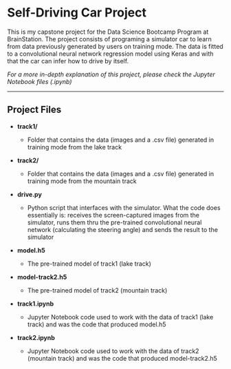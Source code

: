 # **Self-Driving Car Project**

This is my capstone project for the Data Science Bootcamp Program at BrainStation. The project consists of programing a simulator car to learn from data previously generated by users on training mode. The data is fitted to a convolutional neural network regression model using Keras and with that the car can infer how to drive by itself.

_For a more in-depth explanation of this project, please check the Jupyter Notebook files (.ipynb)_

---

## **Project Files**

- **track1/**
    - Folder that contains the data (images and a .csv file) generated in training mode from the lake track

- **track2/**
    - Folder that contains the data (images and a .csv file) generated in training mode from the mountain track

- **drive.py**
    - Python script that interfaces with the simulator. What the code does essentially is: receives the screen-captured images from the simulator, runs them thru the pre-trained convolutional neural network (calculating the steering angle) and sends the result to the simulator

- **model.h5**
    - The pre-trained model of track1 (lake track)

- **model-track2.h5**
    - The pre-trained model of track2 (mountain track)

- **track1.ipynb**
    - Jupyter Notebook code used to work with the data of track1 (lake track) and was the code that produced model.h5

- **track2.ipynb**
    - Jupyter Notebook code used to work with the data of track2 (mountain track) and was the code that produced model-track2.h5
